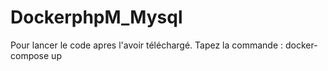 # DockerphpM_Mysql
  Pour lancer le code apres  l'avoir  téléchargé. 
  Tapez la commande : docker-compose up
